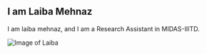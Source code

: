 ## I am Laiba Mehnaz

I am laiba mehnaz, and I am a Research Assistant in MIDAS-IIITD. 

![Image of Laiba](https://github.com/laibamehnaz/laibamehnaz.github.io/images/ProfilePhoto_Github.jpg)



